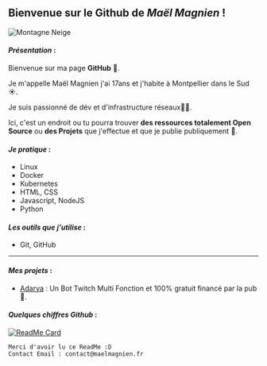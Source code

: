 ## Bienvenue sur le Github de _Maël Magnien_ !
<img src="https://i.ibb.co/dJGRXTV/montagne-neige.jpg" alt="Montagne Neige"/>

#### *Présentation* :
Bienvenue sur ma page **GitHub**
👋.

Je m'appelle Maël Magnien j'ai 17ans et j'habite à Montpellier dans le Sud ☀️. 

Je suis passionné de dév et d'infrastructure réseaux👨‍💻.

Ici, c'est un endroit ou tu pourra trouver **des ressources totalement Open Source** ou **des Projets** que j'effectue et que je publie publiquement
🎉.

#### *Je pratique* :
- Linux
- Docker
- Kubernetes
- HTML, CSS
- Javascript, NodeJS
- Python

#### *Les outils que j'utilise* :
-   Git, GitHub

---

#### *Mes projets* :

- [Adarya](https://adarya.club) : Un Bot Twitch Multi Fonction et 100% gratuit financé par la pub 🎊.
####

#### *Quelques chiffres Github* : 

[![ReadMe Card](https://github-readme-stats.vercel.app/api?username=maelmagnien&count_private=true&show_icons=true)]()

    Merci d'avoir lu ce ReadMe :D
    Contact Email : contact@maelmagnien.fr
